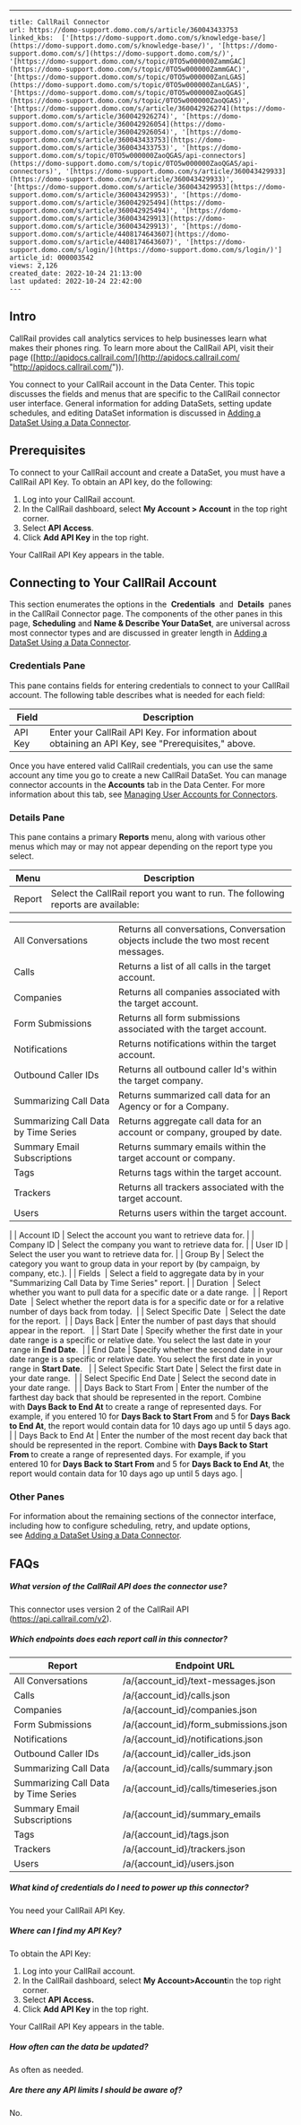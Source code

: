 ---
    title: CallRail Connector
    url: https://domo-support.domo.com/s/article/360043433753
    linked_kbs:  ['[https://domo-support.domo.com/s/knowledge-base/](https://domo-support.domo.com/s/knowledge-base/)', '[https://domo-support.domo.com/s/](https://domo-support.domo.com/s/)', '[https://domo-support.domo.com/s/topic/0TO5w000000ZammGAC](https://domo-support.domo.com/s/topic/0TO5w000000ZammGAC)', '[https://domo-support.domo.com/s/topic/0TO5w000000ZanLGAS](https://domo-support.domo.com/s/topic/0TO5w000000ZanLGAS)', '[https://domo-support.domo.com/s/topic/0TO5w000000ZaoQGAS](https://domo-support.domo.com/s/topic/0TO5w000000ZaoQGAS)', '[https://domo-support.domo.com/s/article/360042926274](https://domo-support.domo.com/s/article/360042926274)', '[https://domo-support.domo.com/s/article/360042926054](https://domo-support.domo.com/s/article/360042926054)', '[https://domo-support.domo.com/s/article/360043433753](https://domo-support.domo.com/s/article/360043433753)', '[https://domo-support.domo.com/s/topic/0TO5w000000ZaoQGAS/api-connectors](https://domo-support.domo.com/s/topic/0TO5w000000ZaoQGAS/api-connectors)', '[https://domo-support.domo.com/s/article/360043429933](https://domo-support.domo.com/s/article/360043429933)', '[https://domo-support.domo.com/s/article/360043429953](https://domo-support.domo.com/s/article/360043429953)', '[https://domo-support.domo.com/s/article/360042925494](https://domo-support.domo.com/s/article/360042925494)', '[https://domo-support.domo.com/s/article/360043429913](https://domo-support.domo.com/s/article/360043429913)', '[https://domo-support.domo.com/s/article/4408174643607](https://domo-support.domo.com/s/article/4408174643607)', '[https://domo-support.domo.com/s/login/](https://domo-support.domo.com/s/login/)']
    article_id: 000003542
    views: 2,126
    created_date: 2022-10-24 21:13:00
    last updated: 2022-10-24 22:42:00
    ---



Intro
-----


CallRail provides call analytics services to help businesses learn what makes their phones ring. To learn more about the CallRail API, visit their page ([http://apidocs.callrail.com/](http://apidocs.callrail.com/ "http://apidocs.callrail.com/")).


You connect to your CallRail account in the Data Center. This topic discusses the fields and menus that are specific to the CallRail connector user interface. General information for adding DataSets, setting update schedules, and editing DataSet information is discussed in [Adding a DataSet Using a Data Connector](/s/article/360042926274 "Adding a DataSet Using a Data Connector").


Prerequisites
-------------


To connect to your CallRail account and create a DataSet, you must have a CallRail API Key. To obtain an API key, do the following:


1. Log into your CallRail account.
2. In the CallRail dashboard, select **My Account > Account** in the top right corner.
3. Select **API Access**.
4. Click **Add API Key** in the top right.


Your CallRail API Key appears in the table. 


Connecting to Your CallRail Account
-----------------------------------


This section enumerates the options in the  **Credentials**  and  **Details**  panes in the CallRail Connector page. The components of the other panes in this page, **Scheduling** and **Name & Describe Your DataSet**, are universal across most connector types and are discussed in greater length in [Adding a DataSet Using a Data Connector](/s/article/360042926274 "Adding a DataSet Using a Data Connector").


### Credentials Pane


This pane contains fields for entering credentials to connect to your CallRail account. The following table describes what is needed for each field:  




| Field | Description |
| --- | --- |
| API Key | Enter your CallRail API Key. For information about obtaining an API Key, see "Prerequisites," above. |


Once you have entered valid CallRail credentials, you can use the same account any time you go to create a new CallRail DataSet. You can manage connector accounts in the **Accounts** tab in the Data Center. For more information about this tab, see [Managing User Accounts for Connectors](/s/article/360042926054 "Managing User Accounts for Connectors").


### Details Pane


This pane contains a primary **Reports** menu, along with various other menus which may or may not appear depending on the report type you select.




| Menu | Description |
| --- | --- |
| Report | Select the CallRail report you want to run. The following reports are available:

|  |  |
| --- | --- |
| All Conversations | Returns all conversations, Conversation objects include the two most recent messages. |
| Calls | Returns a list of all calls in the target account. |
| Companies | Returns all companies associated with the target account. |
| Form Submissions | Returns all form submissions associated with the target account. |
| Notifications | Returns notifications within the target account. |
| Outbound Caller IDs | Returns all outbound caller Id's within the target company. |
| Summarizing Call Data | Returns summarized call data for an Agency or for a Company. |
| Summarizing Call Data by Time Series | Returns aggregate call data for an account or company, grouped by date. |
| Summary Email Subscriptions | Returns summary emails within the target account or company. |
| Tags | Returns tags within the target account. |
| Trackers | Returns all trackers associated with the target account. |
| Users | Returns users within the target account. |

 |
| Account ID | Select the account you want to retrieve data for. |
| Company ID | Select the company you want to retrieve data for. |
| User ID | Select the user you want to retrieve data for. |
| Group By | Select the category you want to group data in your report by (by campaign, by company, etc.). |
| Fields  | Select a field to aggregate data by in your "Summarizing Call Data by Time Series" report. |
| Duration  | Select whether you want to pull data for a specific date or a date range.  |
| Report Date  | Select whether the report data is for a specific date or for a relative number of days back from today.  |
| Select Specific Date  | Select the date for the report.  |
| Days Back | Enter the number of past days that should appear in the report.   |
| Start Date | Specify whether the first date in your date range is a specific or relative date. You select the last date in your range in **End Date**.  |
| End Date | Specify whether the second date in your date range is a specific or relative date. You select the first date in your range in **Start Date**.   |
| Select Specific Start Date | Select the first date in your date range.  |
| Select Specific End Date | Select the second date in your date range.  |
| Days Back to Start From | Enter the number of the farthest day back that should be represented in the report. Combine with **Days Back to End At** to create a range of represented days.
For example, if you entered 10 for **Days Back to Start From** and 5 for **Days Back to End At**, the report would contain data for 10 days ago up until 5 days ago. |
| Days Back to End At | Enter the number of the most recent day back that should be represented in the report. Combine with **Days Back to Start From** to create a range of represented days.
For example, if you entered 10 for **Days Back to Start From** and 5 for **Days Back to End At**, the report would contain data for 10 days ago up until 5 days ago. |


### Other Panes


For information about the remaining sections of the connector interface, including how to configure scheduling, retry, and update options, see [Adding a DataSet Using a Data Connector](/s/article/360042926274 "Adding a DataSet Using a Data Connector").


FAQs
----


##### What version of the CallRail API does the connector use?


This connector uses version 2 of the CallRail API (<https://api.callrail.com/v2>).


##### Which endpoints does each report call in this connector?




| Report  | Endpoint URL |
| --- | --- |
| All Conversations | /a/{account\_id}/text-messages.json |
| Calls | /a/{account\_id}/calls.json |
| Companies | /a/{account\_id}/companies.json |
| Form Submissions | /a/{account\_id}/form\_submissions.json |
| Notifications | /a/{account\_id}/notifications.json |
| Outbound Caller IDs | /a/{account\_id}/caller\_ids.json |
| Summarizing Call Data | /a/{account\_id}/calls/summary.json |
| Summarizing Call Data by Time Series | /a/{account\_id}/calls/timeseries.json |
| Summary Email Subscriptions | /a/{account\_id}/summary\_emails |
| Tags | /a/{account\_id}/tags.json |
| Trackers | /a/{account\_id}/trackers.json |
| Users | /a/{account\_id}/users.json |


##### What kind of credentials do I need to power up this connector?


You need your CallRail API Key.


##### Where can I find my API Key?


To obtain the API Key:


1. Log into your CallRail account.
2. In the CallRail dashboard, select **My Account>Account**in the top right corner.
3. Select **API Access.**
4. Click **Add API Key** in the top right.


Your CallRail API Key appears in the table.


##### How often can the data be updated?


As often as needed.


##### Are there any API limits I should be aware of?


No.

